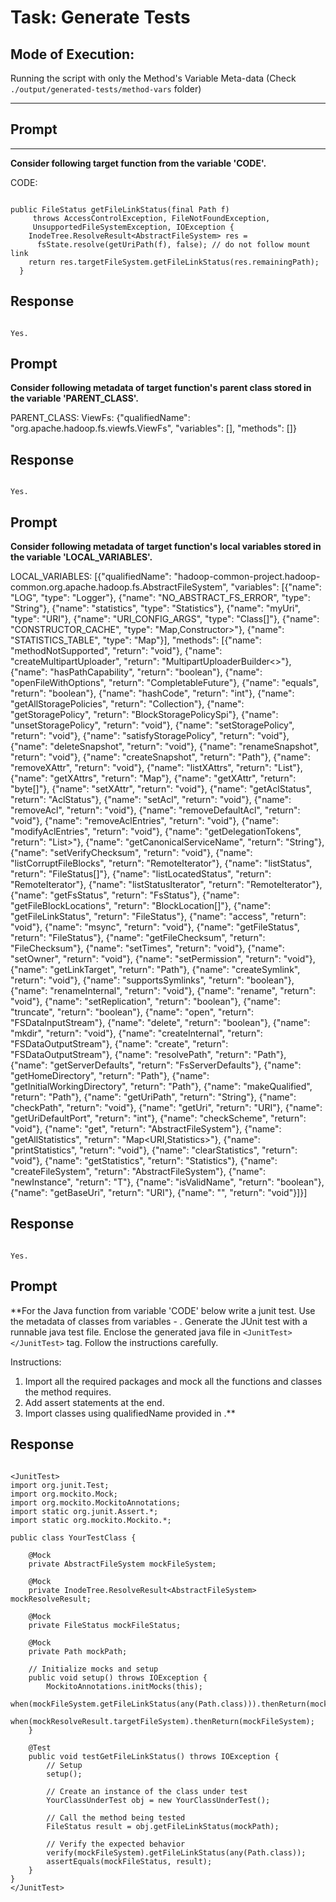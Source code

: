 # Task: Generate Tests

## Mode of Execution:

Running the script with only the Method's Variable Meta-data (Check `./output/generated-tests/method-vars` folder)

---

## Prompt

****

**Consider following target function from the variable 'CODE'.**

CODE:

```

public FileStatus getFileLinkStatus(final Path f)
     throws AccessControlException, FileNotFoundException,
     UnsupportedFileSystemException, IOException {
    InodeTree.ResolveResult<AbstractFileSystem> res =
      fsState.resolve(getUriPath(f), false); // do not follow mount link
    return res.targetFileSystem.getFileLinkStatus(res.remainingPath);
  }

```

## Response

```

Yes.

```

## Prompt

**Consider following metadata of target function's parent class stored in the variable 'PARENT_CLASS'.**


PARENT_CLASS: 
ViewFs: {"qualifiedName": "org.apache.hadoop.fs.viewfs.ViewFs", "variables": [], "methods": []}

## Response

```

Yes.

```

## Prompt

**Consider following metadata of target function's local variables stored in the variable 'LOCAL_VARIABLES'.**


LOCAL_VARIABLES: 
[{"qualifiedName": "hadoop-common-project.hadoop-common.org.apache.hadoop.fs.AbstractFileSystem", "variables": [{"name": "LOG", "type": "Logger"}, {"name": "NO_ABSTRACT_FS_ERROR", "type": "String"}, {"name": "statistics", "type": "Statistics"}, {"name": "myUri", "type": "URI"}, {"name": "URI_CONFIG_ARGS", "type": "Class<?>[]"}, {"name": "CONSTRUCTOR_CACHE", "type": "Map<Class<?>,Constructor<?>>"}, {"name": "STATISTICS_TABLE", "type": "Map<URI,Statistics>"}], "methods": [{"name": "methodNotSupported", "return": "void"}, {"name": "createMultipartUploader", "return": "MultipartUploaderBuilder<>"}, {"name": "hasPathCapability", "return": "boolean"}, {"name": "openFileWithOptions", "return": "CompletableFuture<FSDataInputStream>"}, {"name": "equals", "return": "boolean"}, {"name": "hashCode", "return": "int"}, {"name": "getAllStoragePolicies", "return": "Collection<? extends BlockStoragePolicySpi>"}, {"name": "getStoragePolicy", "return": "BlockStoragePolicySpi"}, {"name": "unsetStoragePolicy", "return": "void"}, {"name": "setStoragePolicy", "return": "void"}, {"name": "satisfyStoragePolicy", "return": "void"}, {"name": "deleteSnapshot", "return": "void"}, {"name": "renameSnapshot", "return": "void"}, {"name": "createSnapshot", "return": "Path"}, {"name": "removeXAttr", "return": "void"}, {"name": "listXAttrs", "return": "List<String>"}, {"name": "getXAttrs", "return": "Map<String,byte[]>"}, {"name": "getXAttr", "return": "byte[]"}, {"name": "setXAttr", "return": "void"}, {"name": "getAclStatus", "return": "AclStatus"}, {"name": "setAcl", "return": "void"}, {"name": "removeAcl", "return": "void"}, {"name": "removeDefaultAcl", "return": "void"}, {"name": "removeAclEntries", "return": "void"}, {"name": "modifyAclEntries", "return": "void"}, {"name": "getDelegationTokens", "return": "List<Token<?>>"}, {"name": "getCanonicalServiceName", "return": "String"}, {"name": "setVerifyChecksum", "return": "void"}, {"name": "listCorruptFileBlocks", "return": "RemoteIterator<Path>"}, {"name": "listStatus", "return": "FileStatus[]"}, {"name": "listLocatedStatus", "return": "RemoteIterator<LocatedFileStatus>"}, {"name": "listStatusIterator", "return": "RemoteIterator<FileStatus>"}, {"name": "getFsStatus", "return": "FsStatus"}, {"name": "getFileBlockLocations", "return": "BlockLocation[]"}, {"name": "getFileLinkStatus", "return": "FileStatus"}, {"name": "access", "return": "void"}, {"name": "msync", "return": "void"}, {"name": "getFileStatus", "return": "FileStatus"}, {"name": "getFileChecksum", "return": "FileChecksum"}, {"name": "setTimes", "return": "void"}, {"name": "setOwner", "return": "void"}, {"name": "setPermission", "return": "void"}, {"name": "getLinkTarget", "return": "Path"}, {"name": "createSymlink", "return": "void"}, {"name": "supportsSymlinks", "return": "boolean"}, {"name": "renameInternal", "return": "void"}, {"name": "rename", "return": "void"}, {"name": "setReplication", "return": "boolean"}, {"name": "truncate", "return": "boolean"}, {"name": "open", "return": "FSDataInputStream"}, {"name": "delete", "return": "boolean"}, {"name": "mkdir", "return": "void"}, {"name": "createInternal", "return": "FSDataOutputStream"}, {"name": "create", "return": "FSDataOutputStream"}, {"name": "resolvePath", "return": "Path"}, {"name": "getServerDefaults", "return": "FsServerDefaults"}, {"name": "getHomeDirectory", "return": "Path"}, {"name": "getInitialWorkingDirectory", "return": "Path"}, {"name": "makeQualified", "return": "Path"}, {"name": "getUriPath", "return": "String"}, {"name": "checkPath", "return": "void"}, {"name": "getUri", "return": "URI"}, {"name": "getUriDefaultPort", "return": "int"}, {"name": "checkScheme", "return": "void"}, {"name": "get", "return": "AbstractFileSystem"}, {"name": "getAllStatistics", "return": "Map<URI,Statistics>"}, {"name": "printStatistics", "return": "void"}, {"name": "clearStatistics", "return": "void"}, {"name": "getStatistics", "return": "Statistics"}, {"name": "createFileSystem", "return": "AbstractFileSystem"}, {"name": "newInstance", "return": "T"}, {"name": "isValidName", "return": "boolean"}, {"name": "getBaseUri", "return": "URI"}, {"name": "<clinit>", "return": "void"}]}]

## Response

```

Yes.

```

## Prompt

**For the Java function from variable 'CODE' below write a junit test. Use the metadata of classes from variables - <META-DATA>. Generate the JUnit test with a runnable java test file. Enclose the generated java file in `<JunitTest></JunitTest>` tag. Follow the instructions carefully. 

Instructions: 
1. Import all the required packages and mock all the functions and classes the method requires. 
2. Add assert statements at the end. 
3. Import classes using qualifiedName provided in <META-DATA>.**

## Response

```

<JunitTest>
import org.junit.Test;
import org.mockito.Mock;
import org.mockito.MockitoAnnotations;
import static org.junit.Assert.*;
import static org.mockito.Mockito.*;

public class YourTestClass {

    @Mock
    private AbstractFileSystem mockFileSystem;

    @Mock
    private InodeTree.ResolveResult<AbstractFileSystem> mockResolveResult;

    @Mock
    private FileStatus mockFileStatus;

    @Mock
    private Path mockPath;

    // Initialize mocks and setup
    public void setup() throws IOException {
        MockitoAnnotations.initMocks(this);
        when(mockFileSystem.getFileLinkStatus(any(Path.class))).thenReturn(mockFileStatus);
        when(mockResolveResult.targetFileSystem).thenReturn(mockFileSystem);
    }

    @Test
    public void testGetFileLinkStatus() throws IOException {
        // Setup
        setup();

        // Create an instance of the class under test
        YourClassUnderTest obj = new YourClassUnderTest();

        // Call the method being tested
        FileStatus result = obj.getFileLinkStatus(mockPath);

        // Verify the expected behavior
        verify(mockFileSystem).getFileLinkStatus(any(Path.class));
        assertEquals(mockFileStatus, result);
    }
}
</JunitTest>

```